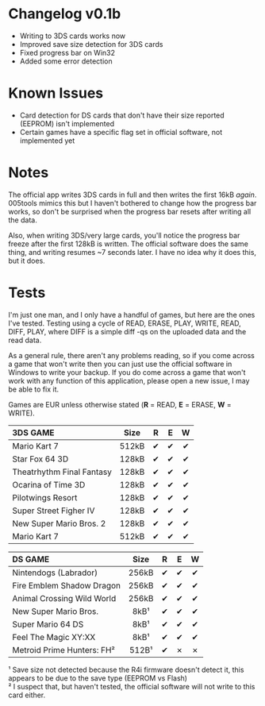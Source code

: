 Changelog v0.1b
===================

 * Writing to 3DS cards works now
 * Improved save size detection for 3DS cards
 * Fixed progress bar on Win32
 * Added some error detection

Known Issues
===================

 * Card detection for DS cards that don't have their size reported (EEPROM) isn't implemented
 * Certain games have a specific flag set in official software, not implemented yet

Notes
===================

The official app writes 3DS cards in full and then writes the first 16kB *again*. 005tools
mimics this but I haven't bothered to change how the progress bar works, so don't be surprised
when the progress bar resets after writing all the data.

Also, when writing 3DS/very large cards, you'll notice the progress bar freeze after the first
128kB is written.  The official software does the same thing, and writing resumes ~7 seconds
later.  I have no idea why it does this, but it does.

Tests
===================
I'm just one man, and I only have a handful of games, but here are the ones I've tested.
Testing using a cycle of READ, ERASE, PLAY, WRITE, READ, DIFF, PLAY, where DIFF is a simple
diff -qs on the uploaded data and the read data.  

As a general rule, there aren't any problems reading, so if you come across a game that won't
write then you can just use the official software in Windows to write your backup.  If you
do come across a game that won't work with any function of this application, please open a new
issue, I may be able to fix it.

Games are EUR unless otherwise stated (**R** = READ, **E** = ERASE, **W** = WRITE).

| 3DS GAME                   | Size  | R | E | W |
|:---------------------------|:-----:|:-:|:-:|:-:|
| Mario Kart 7               | 512kB | ✔ | ✔ | ✔ |
| Star Fox 64 3D             | 128kB | ✔ | ✔ | ✔ |
| Theatrhythm Final Fantasy  | 128kB | ✔ | ✔ | ✔ |  
| Ocarina of Time 3D         | 128kB | ✔ | ✔ | ✔ |
| Pilotwings Resort          | 128kB | ✔ | ✔ | ✔ |
| Super Street Figher IV     | 128kB | ✔ | ✔ | ✔ |
| New Super Mario Bros. 2    | 128kB | ✔ | ✔ | ✔ |
| Mario Kart 7               | 512kB | ✔ | ✔ | ✔ |

| DS GAME                    | Size  | R | E | W |
|:---------------------------|:-----:|:-:|:-:|:-:|
| Nintendogs (Labrador)      | 256kB | ✔ | ✔ | ✔ |
| Fire Emblem Shadow Dragon  | 256kB | ✔ | ✔ | ✔ |
| Animal Crossing Wild World | 256kB | ✔ | ✔ | ✔ |
| New Super Mario Bros.      | 8kB¹  | ✔ | ✔ | ✔ |
| Super Mario 64 DS          | 8kB¹  | ✔ | ✔ | ✔ |
| Feel The Magic XY:XX       | 8kB¹  | ✔ | ✔ | ✔ |
| Metroid Prime Hunters: FH² | 512B¹ | ✔ | ✗ | ✗ |

¹ Save size not detected because the R4i firmware doesn't detect it, this appears to be due to the
  save type (EEPROM vs Flash)  
² I suspect that, but haven't tested, the official software will not write to this card either.
